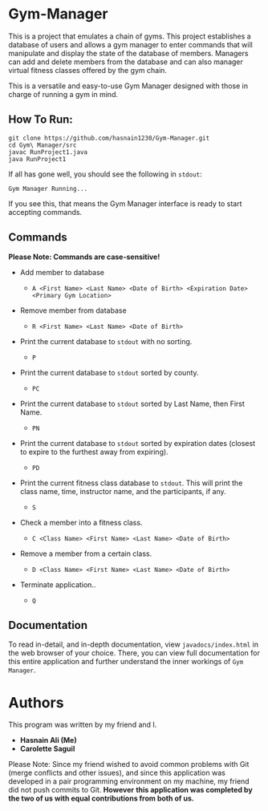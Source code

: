 # Gym-Manager
This is a project that emulates a chain of gyms. This project establishes a 
database of users and allows a gym manager to enter commands that will manipulate
and display the state of the database of members. Managers can add and delete members
from the database and can also manager virtual fitness classes offered by the gym chain.

This is a versatile and easy-to-use Gym Manager designed with those in charge of running a gym
in mind.

## How To Run:
```
git clone https://github.com/hasnain1230/Gym-Manager.git
cd Gym\ Manager/src
javac RunProject1.java
java RunProject1
```
If all has gone well, you should see the following in `stdout`:
```
Gym Manager Running...
```
If you see this, that means the Gym Manager interface is ready to start accepting commands. 

## Commands
**Please Note: Commands are case-sensitive!**
- Add member to database
  - ```text
    A <First Name> <Last Name> <Date of Birth> <Expiration Date> <Primary Gym Location>
    ```
- Remove member from database
  - ```text
    R <First Name> <Last Name> <Date of Birth>
    ```
- Print the current database to `stdout` with no sorting.
  - ```text
    P
    ```
- Print the current database to `stdout` sorted by county.
    - ```text
      PC
      ```
- Print the current database to `stdout` sorted by Last Name, then First Name.
    - ```text
      PN
      ```
- Print the current database to `stdout` sorted by expiration dates (closest to expire to the furthest away from expiring).
    - ```text
      PD
      ```
- Print the current fitness class database to `stdout`. This will print the class name, time, instructor name, and the participants, if any.
    - ```text
      S
      ```
- Check a member into a fitness class.
    - ```text
      C <Class Name> <First Name> <Last Name> <Date of Birth>
      ```
- Remove a member from a certain class.
    - ```text
      D <Class Name> <First Name> <Last Name> <Date of Birth>
      ```
- Terminate application..
    - ```text
      Q
      ```

## Documentation
To read in-detail, and in-depth documentation, view `javadocs/index.html` in the web browser
of your choice. There, you can view full documentation for this entire application and further understand
the inner workings of `Gym Manager`.

# Authors
This program was written by my friend and I.
- **Hasnain Ali (Me)**
- **Carolette Saguil**

Please Note: Since my friend wished to avoid common problems with Git (merge conflicts and other issues), and since 
this application was developed in a pair programming environment on my machine, my friend did not push commits to Git. **However**
**this application was completed by the two of us with equal contributions from both of us.**